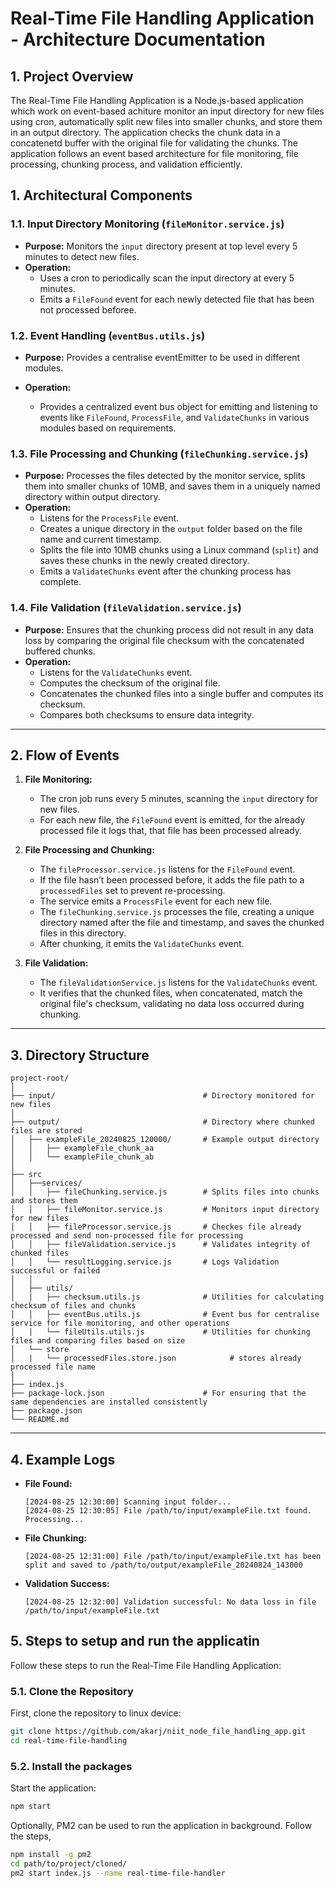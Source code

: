 # Real-Time File Handling Application - Architecture Documentation

## 1. Project Overview

The Real-Time File Handling Application is a Node.js-based application which work on event-based achiture monitor an input directory for new files using cron, automatically split new files into smaller chunks, and store them in an output directory. The application checks the chunk data in a concatenetd buffer with the original file for validating the chunks. The application follows an event based architecture for file monitoring, file processing, chunking process, and validation efficiently.

## 1. Architectural Components

### 1.1. Input Directory Monitoring (`fileMonitor.service.js`)

- **Purpose:** Monitors the `input` directory present at top level every 5 minutes to detect new files.
- **Operation:**
  - Uses a cron to periodically scan the input directory at every 5 minutes.
  - Emits a `FileFound` event for each newly detected file that has been not processed beforee.

### 1.2. Event Handling (`eventBus.utils.js`)

- **Purpose:** Provides a centralise eventEmitter to be used in different modules.

- **Operation:**
  - Provides a centralized event bus object for emitting and listening to events like `FileFound`, `ProcessFile`, and `ValidateChunks` in various modules based on requirements.

### 1.3. File Processing and Chunking (`fileChunking.service.js`)

- **Purpose:** Processes the files detected by the monitor service, splits them into smaller chunks of 10MB, and saves them in a uniquely named directory within output directory.
- **Operation:**
  - Listens for the `ProcessFile` event.
  - Creates a unique directory in the `output` folder based on the file name and current timestamp.
  - Splits the file into 10MB chunks using a Linux command (`split`) and saves these chunks in the newly created directory.
  - Emits a `ValidateChunks` event after the chunking process has complete.

### 1.4. File Validation (`fileValidation.service.js`)

- **Purpose:** Ensures that the chunking process did not result in any data loss by comparing the original file checksum with the concatenated buffered chunks.
- **Operation:**
  - Listens for the `ValidateChunks` event.
  - Computes the checksum of the original file.
  - Concatenates the chunked files into a single buffer and computes its checksum.
  - Compares both checksums to ensure data integrity.

---

## 2. Flow of Events

1. **File Monitoring:**

   - The cron job runs every 5 minutes, scanning the `input` directory for new files.
   - For each new file, the `FileFound` event is emitted, for the already processed file it logs that, that file has been processed already.

2. **File Processing and Chunking:**

   - The `fileProcessor.service.js` listens for the `FileFound` event.
   - If the file hasn’t been processed before, it adds the file path to a `processedFiles` set to prevent re-processing.
   - The service emits a `ProcessFile` event for each new file.
   - The `fileChunking.service.js` processes the file, creating a unique directory named after the file and timestamp, and saves the chunked files in this directory.
   - After chunking, it emits the `ValidateChunks` event.

3. **File Validation:**
   - The `fileValidationService.js` listens for the `ValidateChunks` event.
   - It verifies that the chunked files, when concatenated, match the original file's checksum, validating no data loss occurred during chunking.

---

## 3. Directory Structure

```
project-root/
│
├── input/                                 # Directory monitored for new files
│
├── output/                                # Directory where chunked files are stored
│   ├── exampleFile_20240825_120000/       # Example output directory
│   │   ├── exampleFile_chunk_aa
│   │   └── exampleFile_chunk_ab
│
├── src
│   ├──services/
│   │   ├── fileChunking.service.js        # Splits files into chunks and stores them
│   │   ├── fileMonitor.service.js         # Monitors input directory for new files
│   │   ├── fileProcessor.service.js       # Checkes file already processed and send non-processed file for processing
│   │   ├── fileValidation.service.js      # Validates integrity of chunked files
│   │   └── resultLogging.service.js       # Logs Validation successful or failed
│   │
│   ├── utils/
│   |   ├── checksum.utils.js              # Utilities for calculating checksum of files and chunks
│   │   ├── eventBus.utils.js              # Event bus for centralise service for file monitoring, and other operations
│   |   └── fileUtils.utils.js             # Utilities for chunking files and comparing files based on size
│   └── store
│   |   └── processedFiles.store.json            # stores already processed file name
│
├── index.js
├── package-lock.json                      # For ensuring that the same dependencies are installed consistently
├── package.json
└── README.md
```

---

## 4. Example Logs

- **File Found:**

  ```
  [2024-08-25 12:30:00] Scanning input folder...
  [2024-08-25 12:30:05] File /path/to/input/exampleFile.txt found. Processing...
  ```

- **File Chunking:**

  ```
  [2024-08-25 12:31:00] File /path/to/input/exampleFile.txt has been split and saved to /path/to/output/exampleFile_20240824_143000
  ```

- **Validation Success:**
  ```
  [2024-08-25 12:32:00] Validation successful: No data loss in file /path/to/input/exampleFile.txt
  ```

## 5. Steps to setup and run the applicatin

Follow these steps to run the Real-Time File Handling Application:

### 5.1. **Clone the Repository**

First, clone the repository to linux device:

```bash
git clone https://github.com/akarj/niit_node_file_handling_app.git
cd real-time-file-handling
```

### 5.2. **Install the packages**

Start the application:

```bash
npm start
```

Optionally, PM2 can be used to run the application in background. Follow the steps,

```bash
npm install -g pm2
cd path/to/project/cloned/
pm2 start index.js --name real-time-file-handler
```
